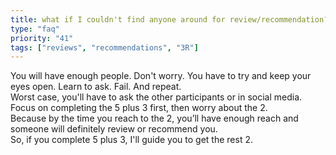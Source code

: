 ```yaml
---
title: what if I couldn't find anyone around for review/recommendation? Am I going to be eligible?
type: "faq"
priority: "41"
tags: ["reviews", "recommendations", "3R"]
---
```


You will have enough people. Don't worry. You have to try and keep your eyes open. Learn to ask. Fail. And repeat.\
Worst case, you'll have to ask the other participants or in social media.\
Focus on completing the 5 plus 3 first, then worry about the 2.\
Because by the time you reach to the 2, you’ll have enough reach and someone will definitely review or recommend you.\
So, if you complete 5 plus 3, I'll guide you to get the rest 2.



